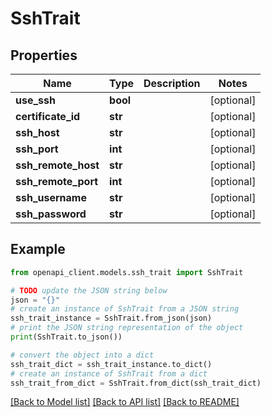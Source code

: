 # SshTrait


## Properties

Name | Type | Description | Notes
------------ | ------------- | ------------- | -------------
**use_ssh** | **bool** |  | [optional] 
**certificate_id** | **str** |  | [optional] 
**ssh_host** | **str** |  | [optional] 
**ssh_port** | **int** |  | [optional] 
**ssh_remote_host** | **str** |  | [optional] 
**ssh_remote_port** | **int** |  | [optional] 
**ssh_username** | **str** |  | [optional] 
**ssh_password** | **str** |  | [optional] 

## Example

```python
from openapi_client.models.ssh_trait import SshTrait

# TODO update the JSON string below
json = "{}"
# create an instance of SshTrait from a JSON string
ssh_trait_instance = SshTrait.from_json(json)
# print the JSON string representation of the object
print(SshTrait.to_json())

# convert the object into a dict
ssh_trait_dict = ssh_trait_instance.to_dict()
# create an instance of SshTrait from a dict
ssh_trait_from_dict = SshTrait.from_dict(ssh_trait_dict)
```
[[Back to Model list]](../README.md#documentation-for-models) [[Back to API list]](../README.md#documentation-for-api-endpoints) [[Back to README]](../README.md)


